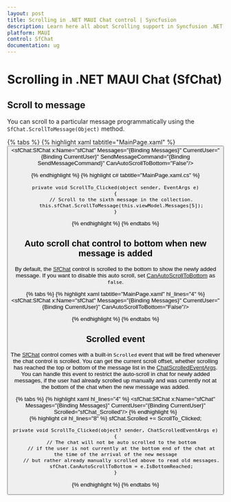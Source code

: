 ```yaml
---
layout: post
title: Scrolling in .NET MAUI Chat control | Syncfusion
description: Learn here all about Scrolling support in Syncfusion .NET MAUI Chat (SfChat) control, its elements, and more.
platform: MAUI
control: SfChat
documentation: ug
---
```


# Scrolling in .NET MAUI Chat (SfChat)

## Scroll to message

You can scroll to a particular message programmatically using the `SfChat.ScrollToMessage(Object)` method.

{% tabs %}
{% highlight xaml tabtitle="MainPage.xaml" %}
    <StackLayout>
        <Button x:Name="ScrollTo" Text="Scroll to message" HeightRequest="100" Clicked="ScrollTo_Clicked" />
        <sfChat:SfChat x:Name="sfChat"
            Messages="{Binding Messages}"
            CurrentUser="{Binding CurrentUser}"
            SendMessageCommand="{Binding SendMessageCommand}"
            CanAutoScrollToBottom="False"/>
    </StackLayout>

{% endhighlight %}
{% highlight c# tabtitle="MainPage.xaml.cs" %}

    private void ScrollTo_Clicked(object sender, EventArgs e)
    {
        // Scroll to the sixth message in the collection.
        this.sfChat.ScrollToMessage(this.viewModel.Messages[5]);
    }

{% endhighlight %}
{% endtabs %}

## Auto scroll chat control to bottom when new message is added

By default, the [SfChat](https://help.syncfusion.com/cr/maui/Syncfusion.Maui.Chat.SfChat.html) control is scrolled to the bottom to show the newly added message. If you want to disable this auto scroll, set [CanAutoScrollToBottom](https://help.syncfusion.com/cr/maui/Syncfusion.Maui.Chat.SfChat.html#Syncfusion_Maui_Chat_SfChat_CanAutoScrollToBottomProperty) as `false`.

{% tabs %}
{% highlight xaml tabtitle="MainPage.xaml" hl_lines="4" %}
    <sfChat:SfChat x:Name="sfChat"
                Messages="{Binding Messages}"
                CurrentUser="{Binding CurrentUser}"
                CanAutoScrollToBottom="False"/>  

{% endhighlight %}
{% endtabs %}

## Scrolled event

The [SfChat](https://help.syncfusion.com/cr/maui/Syncfusion.Maui.Chat.SfChat.html) control comes with a built-in `Scrolled` event that will be fired whenever the chat control is scrolled. You can get the current scroll offset, whether scrolling has reached the top or bottom of the message list in the [ChatScrolledEventArgs](https://help.syncfusion.com/cr/maui/Syncfusion.Maui.Chat.ChatScrolledEventArgs.html). You can handle this event to restrict the auto-scroll in chat for newly added messages, if the user had already scrolled up manually and was currently not at the bottom of the chat when the new message was added. 

{% tabs %}
{% highlight xaml hl_lines="4" %}
    <sfChat:SfChat x:Name="sfChat"
                Messages="{Binding Messages}"
                CurrentUser="{Binding CurrentUser}"
                Scrolled="sfChat_Scrolled"/>
{% endhighlight %}  
{% highlight c# hl_lines="8" %}
    sfChat.Scrolled += ScrollTo_Clicked;
    
    private void ScrollTo_Clicked(object? sender, ChatScrolledEventArgs e)
    {
        // The chat will not be auto scrolled to the bottom
        // if the user is not currently at the bottom end of the chat at the time of the arrival of the new message
        // but rather already manually scrolled above to read old messages.
        sfChat.CanAutoScrollToBottom = e.IsBottomReached;
    }

{% endhighlight %}
{% endtabs %}
